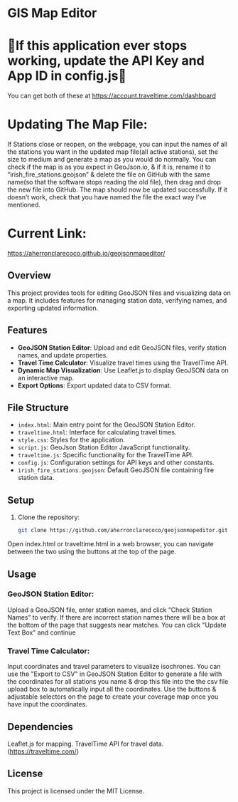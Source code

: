 # GIS Map Editor
# 🚨If this application ever stops working, update the API Key and App ID in config.js🚨
   You can get both of these at https://account.traveltime.com/dashboard

# Updating The Map File: 
 If Stations close or reopen, on the webpage, you can input the names of all the stations you want in the updated map file(all active stations), 
 set the size to medium and generate a map as you would do normally. You can check if the map is as you expect in GeoJson.io, 
 & if it is, rename it to “irish_fire_stations.geojson” & delete the file on GitHub with the same name(so that the software stops reading the old 
 file), then drag and drop the new file into GitHub. The map should now be updated successfully. If it doesn’t work, check that you have named the 
 file the exact way I’ve mentioned.

 # Current Link:
 https://aherronclarecoco.github.io/geojsonmapeditor/
## Overview
This project provides tools for editing GeoJSON files and visualizing data on a map. It includes features for managing station data, verifying names, and exporting updated information.

## Features
- **GeoJSON Station Editor**: Upload and edit GeoJSON files, verify station names, and update properties.
- **Travel Time Calculator**: Visualize travel times using the TravelTime API.
- **Dynamic Map Visualization**: Use Leaflet.js to display GeoJSON data on an interactive map.
- **Export Options**: Export updated data to CSV format.

## File Structure
- `index.html`: Main entry point for the GeoJSON Station Editor.
- `traveltime.html`: Interface for calculating travel times.
- `style.css`: Styles for the application.
- `script.js`: GeoJson Station Editor JavaScript functionality.
- `traveltime.js`: Specific functionality for the TravelTime API.
- `config.js`: Configuration settings for API keys and other constants.
- `irish_fire_stations.geojson`: Default GeoJSON file containing fire station data.

## Setup
1. Clone the repository:
   ```bash
   git clone https://github.com/aherronclarecoco/geojsonmapeditor.git

Open index.html or traveltime.html in a web browser, you can navigate between the two using the buttons at the top of the page.
## Usage
### GeoJSON Station Editor: 
Upload a GeoJSON file, enter station names, and click “Check Station Names” to verify. If there are incorrect station names there will be a box at the bottom of the page that suggests near matches. You can click "Update Text Box" and continue
### Travel Time Calculator:
Input coordinates and travel parameters to visualize isochrones. You can use the "Export to CSV" in GeoJSON Station Editor to generate a file with the coordinates for all stations you name & drop this file into the the csv file upload box to automatically input all the coordinates. Use the buttons & adjustable selectors on the page to create your coverage map once you have input the coordinates.
## Dependencies
Leaflet.js for mapping.
TravelTime API for travel data. (https://traveltime.com/)
## License
This project is licensed under the MIT License.
